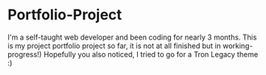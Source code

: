 # Portfolio-Project
I'm a self-taught web developer and been coding for nearly 3 months.
This is my project portfolio project so far, it is not at all finished but in working-progress!) 
Hopefully you also noticed, I tried to go for a Tron Legacy theme :) 
